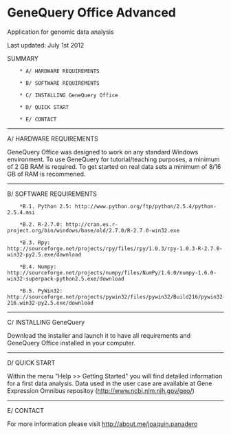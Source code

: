 GeneQuery Office Advanced 
=========================

Application for genomic data analysis


Last updated: July 1st 2012

SUMMARY

        * A/ HARDWARE REQUIREMENTS
        
        * B/ SOFTWARE REQUIREMENTS
        
        * C/ INSTALLING GeneQuery Office
        
        * D/ QUICK START
        
        * E/ CONTACT

----------------------------------------------------------------------------------
A/ HARDWARE REQUIREMENTS

GeneQuery Office was designed to work on any standard Windows
environment. To use GeneQuery for tutorial/teaching purposes, a minimum
of 2 GB RAM is required. To get started on real data sets a minimum of
8/16 GB of RAM is recommened.

----------------------------------------------------------------------------------
B/ SOFTWARE REQUIREMENTS

        *B.1. Python 2.5: http://www.python.org/ftp/python/2.5.4/python-2.5.4.msi
        
        *B.2. R-2.7.0: http://cran.es.r-project.org/bin/windows/base/old/2.7.0/R-2.7.0-win32.exe
        
        *B.3. Rpy: http://sourceforge.net/projects/rpy/files/rpy/1.0.3/rpy-1.0.3-R-2.7.0-win32-py2.5.exe/download
        
        *B.4. Numpy: http://sourceforge.net/projects/numpy/files/NumPy/1.6.0/numpy-1.6.0-win32-superpack-python2.5.exe/download
        
        *B.5. PyWin32: http://sourceforge.net/projects/pywin32/files/pywin32/Build216/pywin32-216.win32-py2.5.exe/download



----------------------------------------------------------------------------------
C/ INSTALLING GeneQuery

Download the installer and launch it to have all requirements and GeneQuery Office installed in your computer. 

----------------------------------------------------------------------------------

D/ QUICK START

Within the menu "Help >> Getting Started" you will find detailed information for a first data analysis. Data used in the user case are available at Gene Expression Omnibus repositoy (http://www.ncbi.nlm.nih.gov/geo/)


----------------------------------------------------------------------------------
E/ CONTACT

For more information please visit http://about.me/joaquin.panadero
